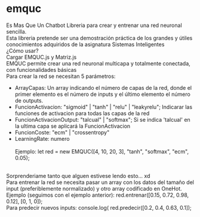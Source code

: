 # emquc
Es Mas Que Un Chatbot
Libreria para crear y entrenar una red neuronal sencilla. <br>
Esta libreria pretende ser una demostración práctica de los grandes y útiles conocimientos adquiridos de la asignatura Sistemas Inteligentes
<br>
¿Cómo usar?
<br>
Cargar EMQUC.js y Matriz.js
<br>
EMQUC permite crear una red neuronal multicapa y totalmente conectada, con funcionalidades básicas
<br>
Para crear la red se necesitan 5 parámetros: <br>
 - ArrayCapas: Un array indicando el número de capas de la red, donde el primer elemento es el número de inputs y el último elemento el número de outputs.
 - FuncionActivacion: "sigmoid" | "tanh" | "relu" | "leakyrelu"; Indicarar las funciones de activacion para todas las capas de la red
 - FuncionActivacionOutput: "talcual" | "softmax"; Si se indica 'talcual' en la ultima capa se aplicará la FuncionActivacion 
 - FuncionCoste: "ecm" | "crossentropy"
 - LearningRate: numero
 <br><br>
 Ejemplo: let red = new EMQUC([4, 10, 20, 3], "tanh", "softmax", "ecm", 0.05);
 <br>
 Sorprenderiame tanto que alguen estivese lendo esto... xd
 <br>
 Para entrenar la red se necesita pasar un array con los datos del tamaño del input (preferiblemente normalizado) y otro array codificado en OneHot.
 <br>
 Ejemplo (seguimos con el ejemplo anterior): red.entrenar([0.15, 0.72, 0.98, 0.12], [0, 1, 0]);
 <br>
 Para predecir nuevos inputs: console.log( red.predecir([0.2, 0.4, 0.63, 0.1]);
